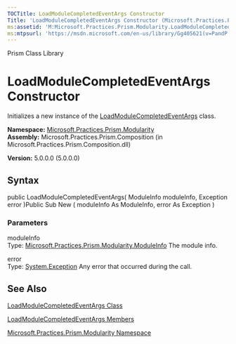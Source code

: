 ```yaml
---
TOCTitle: LoadModuleCompletedEventArgs Constructor
Title: 'LoadModuleCompletedEventArgs Constructor (Microsoft.Practices.Prism.Modularity)'
ms:assetid: 'M:Microsoft.Practices.Prism.Modularity.LoadModuleCompletedEventArgs.\#ctor(Microsoft.Practices.Prism.Modularity.ModuleInfo,System.Exception)'
ms:mtpsurl: 'https://msdn.microsoft.com/en-us/library/Gg405621(v=PandP.50)'
---
```


Prism Class Library

LoadModuleCompletedEventArgs Constructor
========================================

Initializes a new instance of the [LoadModuleCompletedEventArgs](https://msdn.microsoft.com/t:microsoft.practices.prism.modularity.loadmodulecompletedeventargs) class.

**Namespace:** [Microsoft.Practices.Prism.Modularity](https://msdn.microsoft.com/n:microsoft.practices.prism.modularity)
**Assembly:** Microsoft.Practices.Prism.Composition (in Microsoft.Practices.Prism.Composition.dll)

**Version:** 5.0.0.0 (5.0.0.0)

## Syntax


public LoadModuleCompletedEventArgs( ModuleInfo moduleInfo, Exception error )Public Sub New ( moduleInfo As ModuleInfo, error As Exception )

### Parameters

moduleInfo  
Type: [Microsoft.Practices.Prism.Modularity.ModuleInfo](https://msdn.microsoft.com/t:microsoft.practices.prism.modularity.moduleinfo)
The module info.

error  
Type: [System.Exception](http://msdn.microsoft.com/en-us/library/c18k6c59)
Any error that occurred during the call.

See Also
--------


[LoadModuleCompletedEventArgs Class](https://msdn.microsoft.com/t:microsoft.practices.prism.modularity.loadmodulecompletedeventargs)

[LoadModuleCompletedEventArgs Members](https://msdn.microsoft.com/allmembers.t:microsoft.practices.prism.modularity.loadmodulecompletedeventargs)

[Microsoft.Practices.Prism.Modularity Namespace](https://msdn.microsoft.com/n:microsoft.practices.prism.modularity)
